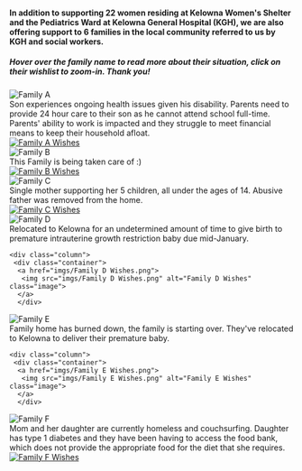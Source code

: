  <h4> In addition to supporting 22 women residing at Kelowna Women's Shelter and the Pediatrics Ward at Kelowna General Hospital (KGH), we are also offering support to 6 families in the local community referred to us by KGH and social workers. </h4>
 <h5> Hover over the family name to read more about their situation, click on their wishlist to zoom-in. Thank you! </h5>
 <div class="row">
    <div class="column">
     <div class="container">
       <img src="imgs/Family A.png" alt="Family A" class="image">
       <div class="overlay">
         <div class="text">Son experiences ongoing health issues given his disability. 
           Parents need to provide 24 hour care to their son as he cannot attend school full-time. 
         Parents' ability to work is impacted and they struggle to meet financial means to keep their household afloat.</div>
      </div>
   </div>
 </div>
 
   <div class="column">
     <div class="container">
      <a href="imgs/Family A Wishes.png">
       <img src="imgs/Family A Wishes.png" alt="Family A Wishes" class="image">
      </a>
      </div>
   </div>
 </div>
 
<div class="row">
 <div class="column">
   <div class="container">
     <img src="imgs/Family B.png" alt="Family B" class="image">
     <div class="overlay">
       <div class="text">This Family is being taken care of :) </div>
     </div>
    </div>
 </div>
 
  <div class="column">
     <div class="container">
      <a href="imgs/Family B Dad Wishes.png">
       <img src="imgs/Family B Dad Wishes.png" alt="Family B Wishes" class="image">
      </a>
      </div>
   </div>
</div> 

<div class="row">
<div class="column">
   <div class="container">
       <img src="imgs/Family C.png" alt="Family C" class="image">
       <div class="overlay">
         <div class="text">Single mother supporting her 5 children, all under the ages of 14. Abusive father was removed from the home.</div>
       </div>
   </div>
  </div>
  <div class="column">
     <div class="container">
      <a href="imgs/Family C Wishes.png">
       <img src="imgs/Family C Wishes.png" alt="Family C Wishes" class="image">
      </a>
      </div>
   </div>
</div>
 
<div class="row">
 <div class="column">
   <div class="container">
       <img src="imgs/Family D.png" alt="Family D" class="image">
       <div class="overlay">
         <div class="text">Relocated to Kelowna for an undetermined amount of time to give birth to premature 
          intrauterine growth restriction baby due mid-January. </div>
       </div>
     </div>
  </div>
 
    <div class="column">
     <div class="container">
      <a href="imgs/Family D Wishes.png">
       <img src="imgs/Family D Wishes.png" alt="Family D Wishes" class="image">
      </a>
      </div>
   </div>
 </div>

<div class="row">
<div class="column">
   <div class="container">
     <img src="imgs/Family E.png" alt="Family E" class="image">
     <div class="overlay">
       <div class="text">Family home has burned down, the family is starting over. They've relocated to Kelowna to deliver their premature baby.</div>
     </div>
   </div>
 </div> 
 
    <div class="column">
     <div class="container">
      <a href="imgs/Family E Wishes.png">
       <img src="imgs/Family E Wishes.png" alt="Family E Wishes" class="image">
      </a>
      </div>
   </div>
 </div>
 
<div class="row">
<div class="column">
   <div class="container">
       <img src="imgs/Family F.png" alt="Family F" class="image">
       <div class="overlay">
         <div class="text">Mom and her daughter are currently homeless and couchsurfing. Daughter has type 1 diabetes and they have been having
        to access the food bank, which does not provide the appropriate food for the diet that she requires.</div>
       </div>
     </div>
   </div> 
   <div class="column">
     <div class="container">
      <a href="imgs/Family F Wishes.png">
       <img src="imgs/Family F Wishes.png" alt="Family F Wishes" class="image">
      </a>
      </div>
   </div>
</div>
